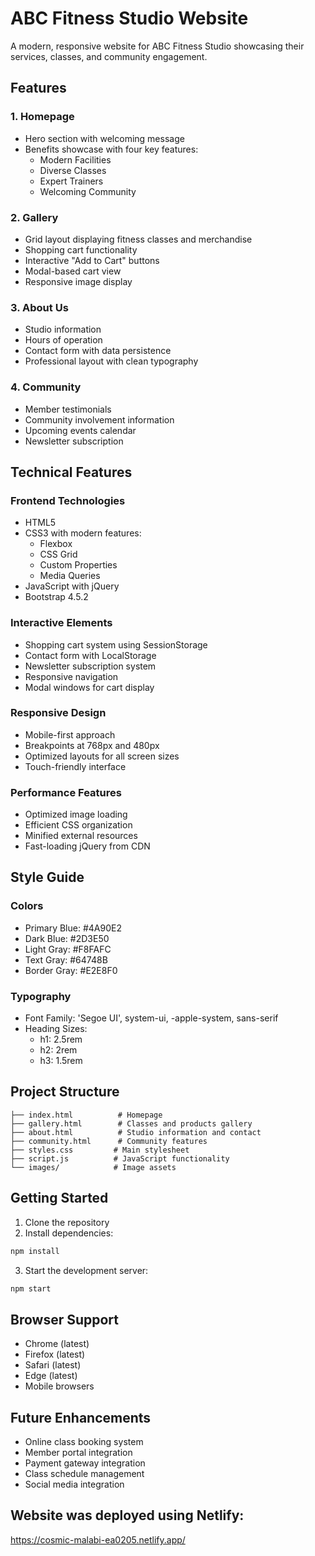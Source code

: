 # ABC Fitness Studio Website

A modern, responsive website for ABC Fitness Studio showcasing their services, classes, and community engagement.

## Features

### 1. Homepage
- Hero section with welcoming message
- Benefits showcase with four key features:
  - Modern Facilities
  - Diverse Classes
  - Expert Trainers
  - Welcoming Community

### 2. Gallery
- Grid layout displaying fitness classes and merchandise
- Shopping cart functionality
- Interactive "Add to Cart" buttons
- Modal-based cart view
- Responsive image display

### 3. About Us
- Studio information
- Hours of operation
- Contact form with data persistence
- Professional layout with clean typography

### 4. Community
- Member testimonials
- Community involvement information
- Upcoming events calendar
- Newsletter subscription

## Technical Features

### Frontend Technologies
- HTML5
- CSS3 with modern features:
  - Flexbox
  - CSS Grid
  - Custom Properties
  - Media Queries
- JavaScript with jQuery
- Bootstrap 4.5.2

### Interactive Elements
- Shopping cart system using SessionStorage
- Contact form with LocalStorage
- Newsletter subscription system
- Responsive navigation
- Modal windows for cart display

### Responsive Design
- Mobile-first approach
- Breakpoints at 768px and 480px
- Optimized layouts for all screen sizes
- Touch-friendly interface

### Performance Features
- Optimized image loading
- Efficient CSS organization
- Minified external resources
- Fast-loading jQuery from CDN

## Style Guide

### Colors
- Primary Blue: #4A90E2
- Dark Blue: #2D3E50
- Light Gray: #F8FAFC
- Text Gray: #64748B
- Border Gray: #E2E8F0

### Typography
- Font Family: 'Segoe UI', system-ui, -apple-system, sans-serif
- Heading Sizes:
  - h1: 2.5rem
  - h2: 2rem
  - h3: 1.5rem

## Project Structure
```
├── index.html          # Homepage
├── gallery.html        # Classes and products gallery
├── about.html          # Studio information and contact
├── community.html      # Community features
├── styles.css         # Main stylesheet
├── script.js          # JavaScript functionality
└── images/            # Image assets
```

## Getting Started

1. Clone the repository
2. Install dependencies:
```bash
npm install
```
3. Start the development server:
```bash
npm start
```

## Browser Support
- Chrome (latest)
- Firefox (latest)
- Safari (latest)
- Edge (latest)
- Mobile browsers

## Future Enhancements
- Online class booking system
- Member portal integration
- Payment gateway integration
- Class schedule management
- Social media integration

## Website was deployed using Netlify: 
https://cosmic-malabi-ea0205.netlify.app/

